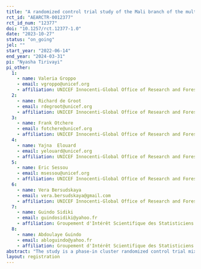```yaml
---
title: "A randomized control trial study of the Mali branch of the multi-country programme: “Responding to COVID-19 through Social Protection Systems in the Sahel”"
rct_id: "AEARCTR-0012377"
rct_id_num: "12377"
doi: "10.1257/rct.12377-1.0"
date: "2023-10-27"
status: "on_going"
jel: ""
start_year: "2022-06-14"
end_year: "2024-03-31"
pi: "Nyasha Tirivayi"
pi_other:
  1:
    - name: Valeria Groppo
    - email: vgroppo@unicef.org
    - affiliation: UNICEF Innocenti-Global Office of Research and Foresight
  2:
    - name: Richard de Groot
    - email: rdegroot@unicef.org
    - affiliation: UNICEF Innocenti-Global Office of Research and Foresight
  3:
    - name: Frank Otchere
    - email: fotchere@unicef.org
    - affiliation: UNICEF Innocenti-Global Office of Research and Foresight
  4:
    - name: Yajna  Elouard
    - email: yelouard@unicef.org
    - affiliation: UNICEF Innocenti-Global Office of Research and Foresight
  5:
    - name: Eric Sessou
    - email: msessou@unicef.org
    - affiliation: UNICEF Innocenti-Global Office of Research and Foresight
  6:
    - name: Vera Bersudskaya
    - email: vera.bersudskaya@gmail.com
    - affiliation: UNICEF Innocenti-Global Office of Research and Foresight
  7:
    - name: Guindo Sidiki
    - email: guindosidiki@yahoo.fr
    - affiliation: Groupement d'Intérêt Scientifique des Statisticiens Économistes (GISSE)
  8:
    - name: Abdoulaye Guindo
    - email: abloguindo@yahoo.fr
    - affiliation: Groupement d'Intérêt Scientifique des Statisticiens Économistes (GISSE)
abstract: "The study is a phase-in cluster randomized control trial mixed-methods impact evaluation of the Mali cash plus programme targeted to members of women’s savings groups (WSG) in three regions of the country: Koulikoro, Ségou, and Sikasso. The overall objective is to mitigate the socioeconomic impact of COVID-19. Members of the savings groups will receive five unconditional cash transfers over the course of six months, complemented with sensitization measures on key family practices and capacity development on business skills, women’s rights, leadership, and decision-making. Key outcomes areas include household consumption and food security; child related outcomes (nutrition, health care, early childhood development, child protection); gender related outcomes (women’s empowerment, women’s participation in agriculture and business activities, intra-household time use, gender norms and intimate partner violence,); and indicators at WSG level (membership, participation rates, amounts received, savings and credit amounts). Key contextual factors hypothesized to moderate programme impact include gender norms, religion, marital status/household structure (monogamy vs polygamy). Quantitative baseline and endline data collections include household, women’s, community and WSG questionnaires, while qualitative components include focus groups discussions with beneficiaries, and in-depth interviews with beneficiaries, women’s groups and community leaders, programme staff, and other key social protection stakeholders. Analysis of Covariance (ANCOVA) will be used to estimate impacts using baseline and endline surveys. The study will be carried out over about two years starting in April 2022, led by the UNICEF Innocenti – Global Office of Research and Foresight (UNICEF Innocenti), in collaboration with UNICEF Mali, Groupement d'Intérêt Scientifique des Statisticiens Économistes (GISSE) and l'Institut National de la Statistique (INSTAT)."
layout: registration
---
```


